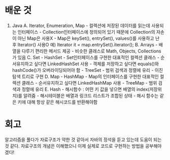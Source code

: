 # 배운 것
1. Java
    A. Iterator, Enumeration, Map
        - 컬렉션에 저장된 데이터를 읽는데 사용되는 인터페이스
        - Collection인터페이스에 정의되어 있기 때문에 Collection의 자손이 아닌 Map은 사용X
            - Map은 keySet(), entrySet(), values()를 사용하고 난 후 Iterator() 사용O
                예) Iterator it = map.entrySet().iterator();
    B. Arrays
        - 배열을 다루기 편리한 메서드 제공
            - 비슷한 클래스로 Math, Objects, Collections가 있음
    C. Set 
        - HashSet
            - Set인터페이스를 구현한 대표적인 컬렉션 클래스
            - 순서유지하고 싶다면 LinkedHashSet 사용 
            - 객체를 저장하고 싶다면 equals()와 hashCode()가 오버라이딩되어야 함 
        - TreeSet 
            - 범위 검색과 정렬에 유리
            - 이진 탐색 트리로 구현 
    D. Map
        - HashMap 
            - Map의 인터페이스를 구현한 대표적인 컬렉션 클래스
            - 순서유지하고 싶다면 LinkedHashMap 사용 
        - TreeMap
            - 범위 검색과 정렬에 유리
    E. Hash
        - 해시함수 : 어떤 키 값을 넣으면 배열의 index(저장위치)를 알려줌
        - 해시테이블은 배열과 링크드 리스트가 조합된 상태 
        - 해시 함수는 같은 키에 대해 항상 같은 해시코드를 반환해야함 

# 회고
알고리즘을 풀다가 자료구조가 약한 것 같아서 자바의 정석을 듣고 있는데 도움이 되는 것 같다. 자료구조의 개념은 이해했으니 이제 실제로 코드로 구현하는 방법을 공부해야겠다! 
